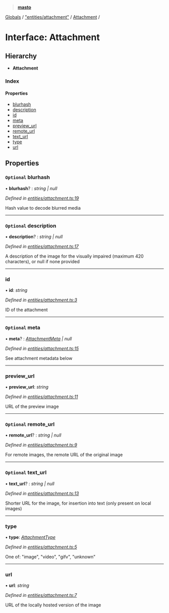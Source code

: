 > **[masto](../README.md)**

[Globals](../globals.md) / ["entities/attachment"](../modules/_entities_attachment_.md) / [Attachment](_entities_attachment_.attachment.md) /

# Interface: Attachment

## Hierarchy

* **Attachment**

### Index

#### Properties

* [blurhash](_entities_attachment_.attachment.md#optional-blurhash)
* [description](_entities_attachment_.attachment.md#optional-description)
* [id](_entities_attachment_.attachment.md#id)
* [meta](_entities_attachment_.attachment.md#optional-meta)
* [preview_url](_entities_attachment_.attachment.md#preview_url)
* [remote_url](_entities_attachment_.attachment.md#optional-remote_url)
* [text_url](_entities_attachment_.attachment.md#optional-text_url)
* [type](_entities_attachment_.attachment.md#type)
* [url](_entities_attachment_.attachment.md#url)

## Properties

### `Optional` blurhash

• **blurhash**? : *string | null*

*Defined in [entities/attachment.ts:19](https://github.com/neet/masto.js/blob/aaa534e/src/entities/attachment.ts#L19)*

Hash value to decode blurred media

___

### `Optional` description

• **description**? : *string | null*

*Defined in [entities/attachment.ts:17](https://github.com/neet/masto.js/blob/aaa534e/src/entities/attachment.ts#L17)*

A description of the image for the visually impaired (maximum 420 characters), or null if none provided

___

###  id

• **id**: *string*

*Defined in [entities/attachment.ts:3](https://github.com/neet/masto.js/blob/aaa534e/src/entities/attachment.ts#L3)*

ID of the attachment

___

### `Optional` meta

• **meta**? : *[AttachmentMeta](_entities_attachment_.attachmentmeta.md) | null*

*Defined in [entities/attachment.ts:15](https://github.com/neet/masto.js/blob/aaa534e/src/entities/attachment.ts#L15)*

See attachment metadata below

___

###  preview_url

• **preview_url**: *string*

*Defined in [entities/attachment.ts:11](https://github.com/neet/masto.js/blob/aaa534e/src/entities/attachment.ts#L11)*

URL of the preview image

___

### `Optional` remote_url

• **remote_url**? : *string | null*

*Defined in [entities/attachment.ts:9](https://github.com/neet/masto.js/blob/aaa534e/src/entities/attachment.ts#L9)*

For remote images, the remote URL of the original image

___

### `Optional` text_url

• **text_url**? : *string | null*

*Defined in [entities/attachment.ts:13](https://github.com/neet/masto.js/blob/aaa534e/src/entities/attachment.ts#L13)*

Shorter URL for the image, for insertion into text (only present on local images)

___

###  type

• **type**: *[AttachmentType](../modules/_entities_attachment_.md#attachmenttype)*

*Defined in [entities/attachment.ts:5](https://github.com/neet/masto.js/blob/aaa534e/src/entities/attachment.ts#L5)*

One of: "image", "video", "gifv", "unknown"

___

###  url

• **url**: *string*

*Defined in [entities/attachment.ts:7](https://github.com/neet/masto.js/blob/aaa534e/src/entities/attachment.ts#L7)*

URL of the locally hosted version of the image